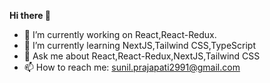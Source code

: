 **Hi there 👋**
- 🔭 I’m currently working on React,React-Redux.
- 🌱 I’m currently learning NextJS,Tailwind CSS,TypeScript
- 💬 Ask me about React,React-Redux,NextJS,Tailwind CSS
- 📫 How to reach me: sunil.prajapati2991@gmail.com

<!---
sunil1199/sunil1199 is a ✨ special ✨ repository because its `README.md` (this file) appears on your GitHub profile.
You can click the Preview link to take a look at your changes.
--->
